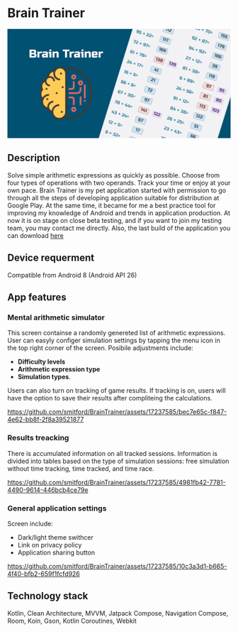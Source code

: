 # Brain Trainer
![application banner](BrainTrainerApp.png)

## Description 
Solve simple arithmetic expressions as quickly as possible. Choose from four types of operations with two operands. Track your time or enjoy at your own pace.
Brain Trainer is my pet application started with permission to go through all the steps of developing application suitable for distribution at Google Play. At the same time, it became for me a best practice tool for improving my knowledge of Android and trends in application production. At now it is on stage on close beta testing, and if you want to join my testing team, you may contact me directly.
Also, the last build of the application you can download [here]()

## Device requerment
Compatible from Android 8 (Android API 26)

## App features

### Mental arithmetic simulator
This screen containse a randomly genereted list of arithmetic expressions. User can easyly configer simulation settings by tapping the menu icon in the top right corner of the screen. Posibile adjustments include:
 - **Difficulty levels**
 - **Arithmetic expression type**
 - **Simulation types**.

Users can also turn on tracking of game results. If tracking is on, users will have the option to save their results after compliteing the calculations.


https://github.com/smitford/BrainTrainer/assets/17237585/bec7e65c-f847-4e62-bb8f-2f8a39521877


### Results treacking
There is accumulated information on all tracked sessions. Information is divided into tables based on the type of simulation sessions: free simulation without time tracking, time tracked, and time race.


https://github.com/smitford/BrainTrainer/assets/17237585/4981fb42-7781-4490-9614-446bcb4ce79e



### General application settings
Screen include:
- Dark/light theme swithcer
- Link on privacy policy
- Application sharing button



https://github.com/smitford/BrainTrainer/assets/17237585/10c3a3d1-b665-4f40-bfb2-659f1fcfd926


## Technology stack
Kotlin, Clean Architecture, MVVM, Jatpack Compose, Navigation Compose, Room, Koin, Gson, Kotlin Coroutines, Webkit
